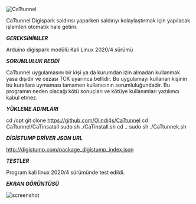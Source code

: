 ![CaTtunnel](https://i.imgyukle.com/2021/01/24/HjATHh.png)


CaTtunnel Digispark saldırısı yaparken saldırıyı kolaylaştırmak için yapılacak işlemleri otomatik hale getirir.

***GEREKSİNİMLER***

Arduino digispark modülü
Kali Linux 2020/4 sürümü

***SORUMLULUK REDDİ***

CaTtunnel uygulamasını bir kişi ya da kurumdan izin almadan kullanmak yasa dışıdır ve cezası TCK uyarınca bellidir. Bu uygulamayı kullanan kişinin bu kurallara uymaması tamamen kullanıcının sorumluluğundadır. Bu programın neden olacağı kötü sonuçları ve kötüye kullanımları yazılımcı kabul etmez.

***YÜKLEME ADIMLARI***

cd /opt
git clone https://github.com/Olindi4s/CaTtunnel
cd CaTtunnel/CaTinsatall
sudo sh ./CaTinstall.sh
cd ..
sudo sh ./CaTtunnek.sh

***DİGİSTUMP DRİVER JSON URL***

http://digistump.com/package_digistump_index.json

***TESTLER***

Program kali linux 2020/4 sürümünde test edildi.


***EKRAN GÖRÜNTÜSÜ***

![screenshot](https://i.imgyukle.com/2021/01/24/HXoUi0.png)
